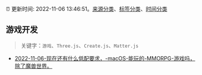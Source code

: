 :alarm_clock: 更新时间: 2022-11-06 13:46:51。[来源分类](../README.md)、[标签分类](../TAGS.md)、[时间分类](../TIMELINE.md)

## 游戏开发


> 关键字：`游戏`、`Three.js`、`Create.js`、`Matter.js`



- [2022-11-06-现在还有什么低配要求，-macOS-能玩的-MMORPG-游戏吗，除了魔兽世界。](https://www.v2ex.com/t/893124) 